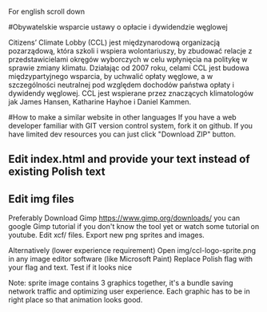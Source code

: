 For english scroll down

#Obywatelskie wsparcie ustawy o opłacie i dywidendzie węglowej

Citizens’ Climate Lobby (CCL) jest międzynarodową organizacją pozarządową, która szkoli i wspiera wolontariuszy, by zbudować relacje z przedstawicielami okręgów wyborczych w celu wpłynięcia na politykę w sprawie zmiany klimatu. Działając od 2007 roku, celami CCL jest budowa międzypartyjnego wsparcia, by uchwalić opłaty węglowe, a w szczególności neutralnej pod względem dochodów państwa opłaty i dywidendy węglowej. CCL jest wspierane przez znaczących klimatologów jak James Hansen, Katharine Hayhoe i Daniel Kammen.

#How to make a similar website in other languages
If you have a web developer familiar with GIT version control system, fork it on github.
If you have limited dev resources you can just click "Download ZIP" button.

## Edit index.html and provide your text instead of existing Polish text
## Edit img files
Preferably
Download Gimp https://www.gimp.org/downloads/
you can google Gimp tutorial if you don't know the tool yet or watch some tutorial on youtube.
Edit xcf/ files. Export new png sprites and images.

Alternatively (lower experience requirement)
Open img/ccl-logo-sprite.png in any image editor software (like Microsoft Paint)
Replace Polish flag with your flag and text. Test if it looks nice

Note: sprite image contains 3 graphics together, it's a bundle saving network traffic and optimizing user experience. Each graphic has to be in right place so that animation looks good.